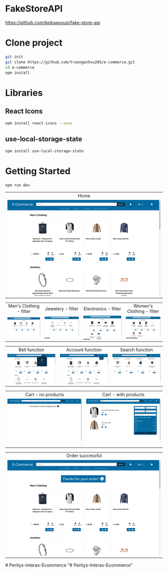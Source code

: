 # FakeStoreAPI
https://github.com/keikaavousi/fake-store-api

# Clone project
```bash
git init
git clone https://github.com/truonganhvu205/e-commerce.git
cd e-commerce
npm install
```

# Libraries
## React Icons
```bash
npm install react-icons --save
```

## use-local-storage-state
```bash
npm install use-local-storage-state
```

# Getting Started
```bash
npm run dev
```

<table align='center'>
  <tr align='center'>
    <td>Home</td>
  </tr>
  <tr align='center'>
    <td>
      <img src='https://github.com/truonganhvu205/e-commerce/blob/main/e-commerce-nextjs-react-tailwind-css-truong-anh-vu-11-11-2023/e-commerce-nextjs-react-tailwind-css-truong-anh-vu-11-11-2023-pic-1.png' />
    </td>
  </tr>
</table>

<table align='center'>
  <tr align='center'>
    <td>Men's Clothing - filter</td>
    <td>Jewelery - filter</td>
    <td>Electronics - filter</td>
    <td>Women's Clothing - filter</td>
  </tr>
  <tr align='center'>
    <td>
      <img src='https://github.com/truonganhvu205/e-commerce/blob/main/e-commerce-nextjs-react-tailwind-css-truong-anh-vu-11-11-2023/e-commerce-nextjs-react-tailwind-css-truong-anh-vu-11-11-2023-pic-2.png' />
    </td>
    <td>
      <img src='https://github.com/truonganhvu205/e-commerce/blob/main/e-commerce-nextjs-react-tailwind-css-truong-anh-vu-11-11-2023/e-commerce-nextjs-react-tailwind-css-truong-anh-vu-11-11-2023-pic-3.png' />
    </td>
    <td>
      <img src='https://github.com/truonganhvu205/e-commerce/blob/main/e-commerce-nextjs-react-tailwind-css-truong-anh-vu-11-11-2023/e-commerce-nextjs-react-tailwind-css-truong-anh-vu-11-11-2023-pic-4.png' />
    </td>
    <td>
      <img src='https://github.com/truonganhvu205/e-commerce/blob/main/e-commerce-nextjs-react-tailwind-css-truong-anh-vu-11-11-2023/e-commerce-nextjs-react-tailwind-css-truong-anh-vu-11-11-2023-pic-5.png' />
    </td>
  </tr>
</table>

<table align='center'>
  <tr align='center'>
    <td>Bell funciton</td>
    <td>Account function</td>
    <td>Search function</td>
  </tr>
  <tr align='center'>
    <td>
      <img src='https://github.com/truonganhvu205/e-commerce/blob/main/e-commerce-nextjs-react-tailwind-css-truong-anh-vu-11-11-2023/e-commerce-nextjs-react-tailwind-css-truong-anh-vu-11-11-2023-pic-6.png' />
    </td>
    <td>
      <img src='https://github.com/truonganhvu205/e-commerce/blob/main/e-commerce-nextjs-react-tailwind-css-truong-anh-vu-11-11-2023/e-commerce-nextjs-react-tailwind-css-truong-anh-vu-11-11-2023-pic-7.png' />
    </td>
    <td>
      <img src='https://github.com/truonganhvu205/e-commerce/blob/main/e-commerce-nextjs-react-tailwind-css-truong-anh-vu-11-11-2023/e-commerce-nextjs-react-tailwind-css-truong-anh-vu-11-11-2023-pic-8.png' />
    </td>
  </tr>
</table>

<table align='center'>
  <tr align='center'>
    <td>Cart - no products</td>
    <td>Cart - with products</td>
  </tr>
  <tr align='center'>
    <td>
      <img src='https://github.com/truonganhvu205/e-commerce/blob/main/e-commerce-nextjs-react-tailwind-css-truong-anh-vu-11-11-2023/e-commerce-nextjs-react-tailwind-css-truong-anh-vu-11-11-2023-pic-9.png' />
    </td>
    <td>
      <img src='https://github.com/truonganhvu205/e-commerce/blob/main/e-commerce-nextjs-react-tailwind-css-truong-anh-vu-11-11-2023/e-commerce-nextjs-react-tailwind-css-truong-anh-vu-11-11-2023-pic-10.png' />
    </td>
  </tr>
</table>

<table align='center'>
  <tr align='center'>
    <td>Order successful</td>
  </tr>
  <tr align='center'>
    <td>
      <img src='https://github.com/truonganhvu205/e-commerce/blob/main/e-commerce-nextjs-react-tailwind-css-truong-anh-vu-11-11-2023/e-commerce-nextjs-react-tailwind-css-truong-anh-vu-11-11-2023-pic-11.png' />
    </td>
  </tr>
</table>
# Peritys-Interax-Ecommerce
"# Peritys-Interax-Ecommerce" 

